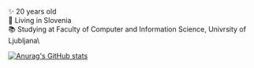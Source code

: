 ✨ 20 years old\
📍 Living in Slovenia\
📚 Studying at Faculty of Computer and Information Science, Univrsity of Ljubljana\

[![Anurag's GitHub stats](https://github-readme-stats.vercel.app/api?username=gregorkovac)](https://github.com/anuraghazra/github-readme-stats)
